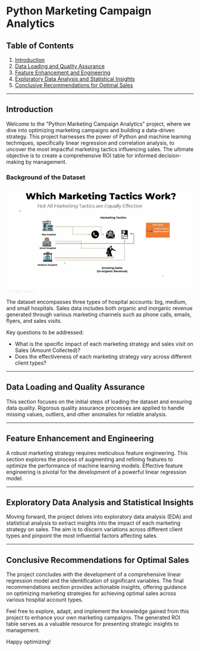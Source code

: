 # Python Marketing Campaign Analytics

## Table of Contents
1. [Introduction](#introduction)
2. [Data Loading and Quality Assurance](#data-loading-and-quality-assurance)
3. [Feature Enhancement and Engineering](#feature-enhancement-and-engineering)
4. [Exploratory Data Analysis and Statistical Insights](#exploratory-data-analysis-and-statistical-insights)
5. [Conclusive Recommendations for Optimal Sales](#conclusive-recommendations-for-optimal-sales)

---

## Introduction

Welcome to the "Python Marketing Campaign Analytics" project, where we dive into optimizing marketing campaigns and building a data-driven strategy. This project harnesses the power of Python and machine learning techniques, specifically linear regression and correlation analysis, to uncover the most impactful marketing tactics influencing sales. The ultimate objective is to create a comprehensive ROI table for informed decision-making by management.

### Background of the Dataset

![Dataset Image Placeholder](bettertactics.jpg) 

The dataset encompasses three types of hospital accounts: big, medium, and small hospitals. Sales data includes both organic and inorganic revenue generated through various marketing channels such as phone calls, emails, flyers, and sales visits.

Key questions to be addressed:
- What is the specific impact of each marketing strategy and sales visit on Sales (Amount Collected)?
- Does the effectiveness of each marketing strategy vary across different client types?

---

## Data Loading and Quality Assurance

This section focuses on the initial steps of loading the dataset and ensuring data quality. Rigorous quality assurance processes are applied to handle missing values, outliers, and other anomalies for reliable analysis.

---

## Feature Enhancement and Engineering

A robust marketing strategy requires meticulous feature engineering. This section explores the process of augmenting and refining features to optimize the performance of machine learning models. Effective feature engineering is pivotal for the development of a powerful linear regression model.

---

## Exploratory Data Analysis and Statistical Insights

Moving forward, the project delves into exploratory data analysis (EDA) and statistical analysis to extract insights into the impact of each marketing strategy on sales. The aim is to discern variations across different client types and pinpoint the most influential factors affecting sales.

---

## Conclusive Recommendations for Optimal Sales

The project concludes with the development of a comprehensive linear regression model and the identification of significant variables. The final recommendations section provides actionable insights, offering guidance on optimizing marketing strategies for achieving optimal sales across various hospital account types.

Feel free to explore, adapt, and implement the knowledge gained from this project to enhance your own marketing campaigns. The generated ROI table serves as a valuable resource for presenting strategic insights to management.

Happy optimizing!
